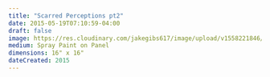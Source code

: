 ```yaml
---
title: "Scarred Perceptions pt2"
date: 2015-05-19T07:10:59-04:00
draft: false
image: https://res.cloudinary.com/jakegibs617/image/upload/v1558221846/scarred-perceptions-2.png
medium: Spray Paint on Panel
dimensions: 16" x 16"
dateCreated: 2015
---
```




